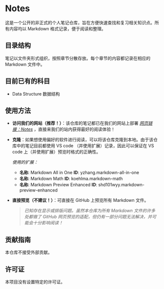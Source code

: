 # Notes

这是一个公开的非正式的个人笔记仓库，旨在方便快速查找和复习相关知识点。所有内容均以 Markdown 格式记录，便于阅读和整理。

## 目录结构

笔记以文件夹形式组织，按照章节分散存放。每个章节的内容都记录在相应的 Markdown 文件中。

## 目前已有的科目

- Data Structure 数据结构

## 使用方法

- **访问我们的网站（推荐！）**：该仓库的笔记都已在我们的网站上部署 [*网页链接：Notes*](https://notes.owo.cab/) ，直接来我们的站内获得最好的阅读体验！

- **克隆**：如果想使用偏好的软件进行阅读，可以将该仓库克隆到本地。由于该仓库中的笔记目前都使用 VS code （并使用扩展）记录，因此可以保证在 VS code 上（并使用扩展）预览时格式的正确性。
  
  *使用的扩展：*
  - **名称**: Markdown All in One
    **ID**: yzhang.markdown-all-in-one
  - **名称**: Markdown Math
    **ID**: koehlma.markdown-math
  - **名称**: Markdown Preview Enhanced
    **ID**: shd101wyy.markdown-preview-enhanced

- **直接预览（不建议！）**：可直接在 GitHub 上预览所有 Markdown 文件。
  > *已知存在显示或排版问题。虽然本仓库为所有 Markdown 文件的许多处都做了 GitHub 网页预览的适配，但仍有一部分问题无法解决，并可能会十分影响阅读！*

## 贡献指南

本仓库不接受外部贡献。

## 许可证

本项目没有设置特定的许可证。